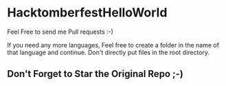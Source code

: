 # HacktomberfestHelloWorld

Feel Free to send me Pull requests :-)

If you need any more languages, Feel free to create a folder in the name of that language and continue.
Don't directly put files in the root directory. 

## Don't Forget to Star the Original Repo ;-) 
